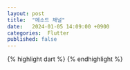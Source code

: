 ```yaml
---
layout: post
title:  "메소드 채널"
date:   2024-01-05 14:09:00 +0900
categories:  Flutter
published: false
---
```


{% highlight dart %}
{% endhighlight %}